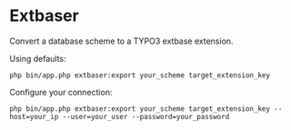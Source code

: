 # Extbaser
Convert a database scheme to a TYPO3 extbase extension.

Using defaults:
```
php bin/app.php extbaser:export your_scheme target_extension_key
```

Configure your connection:
```
php bin/app.php extbaser:export your_scheme target_extension_key --host=your_ip --user=your_user --password=your_password
```
